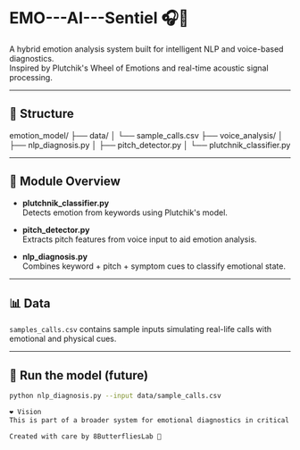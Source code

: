 # EMO---AI---Sentiel 🎧🤖

A hybrid emotion analysis system built for intelligent NLP and voice-based diagnostics.  
Inspired by Plutchik's Wheel of Emotions and real-time acoustic signal processing.

---

## 🧠 Structure

emotion_model/
├── data/
│ └── sample_calls.csv
├── voice_analysis/
│ ├── nlp_diagnosis.py
│ ├── pitch_detector.py
│ └── plutchnik_classifier.py


---

## 📂 Module Overview

- **plutchnik_classifier.py**  
  Detects emotion from keywords using Plutchik's model.
  
- **pitch_detector.py**  
  Extracts pitch features from voice input to aid emotion analysis.

- **nlp_diagnosis.py**  
  Combines keyword + pitch + symptom cues to classify emotional state.

---

## 📊 Data

`samples_calls.csv` contains sample inputs simulating real-life calls with emotional and physical cues.

---

## 🚀 Run the model (future)
```bash
python nlp_diagnosis.py --input data/sample_calls.csv

❤️ Vision
This is part of a broader system for emotional diagnostics in critical situations, where AI supports human intuition and response.

Created with care by 8ButterfliesLab 🌿


